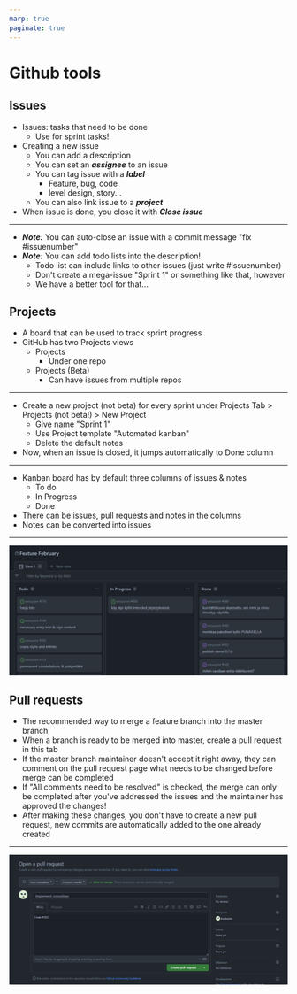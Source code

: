```yaml
---
marp: true
paginate: true
---
```

<!-- headingDivider: 3 -->
<!-- class: default -->
# Github tools
## Issues

* Issues: tasks that need to be done
  * Use for sprint tasks!
* Creating a new issue
  * You can add a description
  * You can set an ***assignee*** to an issue
  * You can tag issue with a ***label***
    * Feature, bug, code
    * level design, story...
  * You can also link issue to a ***project*** 
* When issue is done, you close it with ***Close issue***
---
* ***Note:*** You can auto-close an issue with a commit message "fix #issuenumber"
* ***Note:*** You can add todo lists into the description!
  * Todo list can include links to other issues (just write #issuenumber)
  * Don't create a mega-issue "Sprint 1" or something like that, however
  * We have a better tool for that...

## Projects

* A board that can be used to track sprint progress
* GitHub has two Projects views
  * Projects
    * Under one repo
  * Projects (Beta)
    * Can have issues from multiple repos 
---
* Create a new project (not beta) for every sprint under Projects Tab > Projects (not beta!) > New Project
  * Give name "Sprint 1"
  * Use Project template "Automated kanban"
  * Delete the default notes
* Now, when an issue is closed, it jumps automatically to Done column
---
* Kanban board has by default three columns of issues & notes
  * To do
  * In Progress
  * Done
* There can be issues, pull requests and notes in the columns
* Notes can be converted into issues

---
![](imgs/github-project.png)

## Pull requests

* The recommended way to merge a feature branch into the master branch
* When a branch is ready to be merged into master, create a pull request in this tab
* If the master branch maintainer doesn't accept it right away, they can comment on the pull request page what needs to be changed before merge can be completed
* If "All comments need to be resolved" is checked, the merge can only be completed after you've addressed the issues and the maintainer has approved the changes!
* After making these changes, you don't have to create a new pull request, new commits are automatically added to the one already created

---
![](imgs/github-pullreq.png)


<!--

## Actions



## GitHub for Unity

- a free Unity plugin
- makes communicating with GitHub easier and integrated into Unity
-->

<!--
### Github

* gotcha: logging into Github
  * cannot use password anymore, you have to create a token for https. https://github.blog/2020-12-15-token-authentication-requirements-for-git-operations/#what-you-need-to-do-today
  * repo, workflow, gist

 Collaboration tools
	* Unity collab
	* git
-->